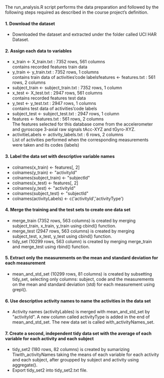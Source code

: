 The run_analysis.R script performs the data preparation and followed by the following steps required as described in the course project’s definition.

#### 1. Download the dataset
* Downloaded the dataset and extracted under the folder called UCI HAR Dataset.

#### 2. Assign each data to variables
* x_train <- X_train.txt : 7352 rows, 561 columns \
  contains recorded features train data
* y_train <- y_train.txt : 7352 rows, 1 columns \
  contains train data of activities’code labelsfeatures <- features.txt : 561 rows, 2 columns
* subject_train <- subject_train.txt : 7352 rows, 1 column
* x_test <- X_test.txt : 2947 rows, 561 columns \
  contains recorded features test data
* y_test <- y_test.txt : 2947 rows, 1 columns \
  contains test data of activities’code labels
* subject_test <- subject_test.txt : 2947 rows, 1 column
* features <- features.txt : 561 rows, 2 columns \
  The features selected for this database come from the accelerometer and gyroscope 3-axial raw signals tAcc-XYZ and tGyro-XYZ.
* activitieLabels <- activity_labels.txt : 6 rows, 2 columns \
  List of activities performed when the corresponding measurements were taken and its codes (labels)

#### 3. Label the data set with descriptive variable names
* colnames(x_train) <- features[, 2]
* colnames(y_train) <- "activityId"
* colnames(subject_train) <- "subjectId"
* colnames(x_test) <- features[, 2]
* colnames(y_test) <- "activityId"
* colnames(subject_test) <- "subjectId"
* colnames(activityLabels) <- c('activityId','activityType')

#### 4. Merge the training and the test sets to create one data set
* merge_train (7352 rows, 563 columns) is created by merging subject_train, x_train, y_train using cbind() function.
* merge_test (2947 rows, 563 columns) is created by merging subject_test, x_test, y_test using cbind() function.
* tidy_set (10299 rows, 563 column) is created by merging merge_train and merge_test using rbind() function.

#### 5. Extract only the measurements on the mean and standard deviation for each measurement
* mean_and_std_set (10299 rows, 81 columns) is created by subsetting tidy_set, selecting only columns: subject, code and the measurements on the mean and standard deviation (std) for each measurement using grepl().

#### 6. Use descriptive activity names to name the activities in the data set
* Activity names (activityLables) is merged with mean_and_std_set by "activityId". A new column called activityType is added in the end of mean_and_std_set. The new data set is called with_activityNames_set.

#### 7. Create a second, independent tidy data set with the average of each variable for each activity and each subject
* tidy_set2 (180 rows, 82 columns) is created by sumarizing Tiwith_activityNames taking the means of each variable for each activity and each subject, after groupped by subject and activity using aggregate().
* Export tidy_set2 into tidy_set2.txt file.
